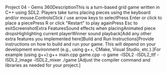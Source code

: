 Project 04 - Gems 360DescriptionThis is a turn-based grid game written in C++ using SDL2. Players take turns placing pieces using the keyboard and/or mouse.ControlsClick / use arrow keys to selectPress Enter or click to place a piecePress R or click "Restart" to play againPress Esc to exitScreenshotExtra FeaturesSound effects when placingAnimated piece dropsHighlighting current playerWinner sound playback[Add any other extra features you implemented here]Build and Run Instructions[Provide instructions on how to build and run your game. This will depend on your development environment (e.g., using g++, CMake, Visual Studio, etc.).]For example (using g++):g++ main.cpp game.cpp -o game -lSDL2 -lSDL2_ttf -lSDL2_image -lSDL2_mixer
./game
[Adjust the compiler command and libraries as needed for your project.]